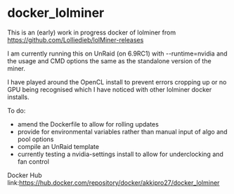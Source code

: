# docker_lolminer
This is an (early) work in progress docker of lolminer from https://github.com/Lolliedieb/lolMiner-releases

I am currently running this on UnRaid (on 6.9RC1) with --runtime=nvidia and the usage and CMD options the same as the standalone version of the miner.

I have played around the OpenCL install to prevent errors cropping up or no GPU being recognised which I have noticed with other lolminer docker installs.

To do:

 - amend the Dockerfile to allow for rolling updates
 - provide for environmental variables rather than manual input of algo and pool options
 - compile an UnRaid template
 - currently testing a nvidia-settings install to allow for underclocking and fan control

Docker Hub link:https://hub.docker.com/repository/docker/akkipro27/docker_lolminer
